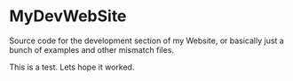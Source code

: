 MyDevWebSite
============

Source code for the development section of my Website, or basically just a bunch of examples and other mismatch files.

This is a test.  Lets hope it worked.
